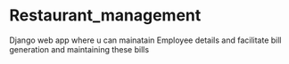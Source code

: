 # Restaurant_management
Django web app where u can mainatain Employee details and facilitate bill generation and maintaining these bills
